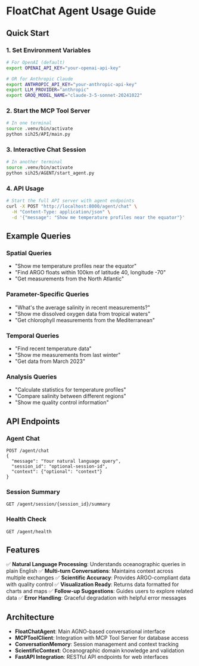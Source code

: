 # FloatChat Agent Usage Guide

## Quick Start

### 1. Set Environment Variables
```bash
# For OpenAI (default)
export OPENAI_API_KEY="your-openai-api-key"

# OR for Anthropic Claude
export ANTHROPIC_API_KEY="your-anthropic-api-key"
export LLM_PROVIDER="anthropic"
export GROQ_MODEL_NAME="claude-3-5-sonnet-20241022"
```

### 2. Start the MCP Tool Server
```bash
# In one terminal
source .venv/bin/activate
python sih25/API/main.py
```

### 3. Interactive Chat Session
```bash
# In another terminal
source .venv/bin/activate
python sih25/AGENT/start_agent.py
```

### 4. API Usage
```bash
# Start the full API server with agent endpoints
curl -X POST "http://localhost:8000/agent/chat" \
  -H "Content-Type: application/json" \
  -d '{"message": "Show me temperature profiles near the equator"}'
```

## Example Queries

### Spatial Queries
- "Show me temperature profiles near the equator"
- "Find ARGO floats within 100km of latitude 40, longitude -70"
- "Get measurements from the North Atlantic"

### Parameter-Specific Queries
- "What's the average salinity in recent measurements?"
- "Show me dissolved oxygen data from tropical waters"
- "Get chlorophyll measurements from the Mediterranean"

### Temporal Queries
- "Find recent temperature data"
- "Show me measurements from last winter"
- "Get data from March 2023"

### Analysis Queries
- "Calculate statistics for temperature profiles"
- "Compare salinity between different regions"
- "Show me quality control information"

## API Endpoints

### Agent Chat
```
POST /agent/chat
{
  "message": "Your natural language query",
  "session_id": "optional-session-id",
  "context": {"optional": "context"}
}
```

### Session Summary
```
GET /agent/session/{session_id}/summary
```

### Health Check
```
GET /agent/health
```

## Features

✅ **Natural Language Processing**: Understands oceanographic queries in plain English
✅ **Multi-turn Conversations**: Maintains context across multiple exchanges
✅ **Scientific Accuracy**: Provides ARGO-compliant data with quality control
✅ **Visualization Ready**: Returns data formatted for charts and maps
✅ **Follow-up Suggestions**: Guides users to explore related data
✅ **Error Handling**: Graceful degradation with helpful error messages

## Architecture

- **FloatChatAgent**: Main AGNO-based conversational interface
- **MCPToolClient**: Integration with MCP Tool Server for database access
- **ConversationMemory**: Session management and context tracking
- **ScientificContext**: Oceanographic domain knowledge and validation
- **FastAPI Integration**: RESTful API endpoints for web interfaces